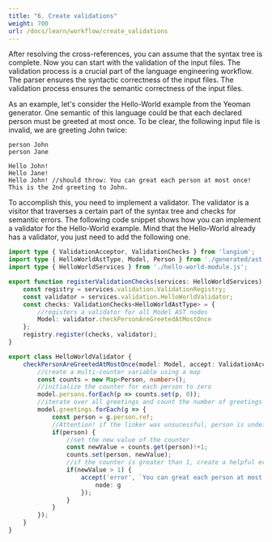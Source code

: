 ```yaml
---
title: "6. Create validations"
weight: 700
url: /docs/learn/workflow/create_validations
---
```


After resolving the cross-references, you can assume that the syntax tree is complete. Now you can start with the validation of the input files. The validation process is a crucial part of the language engineering workflow. The parser ensures the syntactic correctness of the input files. The validation process ensures the semantic correctness of the input files.

As an example, let's consider the Hello-World example from the Yeoman generator. One semantic of this language could be that each declared person must be greeted at most once. To be clear, the following input file is invalid, we are greeting John twice:

```text
person John
person Jane

Hello John!
Hello Jane!
Hello John! //should throw: You can great each person at most once! This is the 2nd greeting to John.
```

To accomplish this, you need to implement a validator. The validator is a visitor that traverses a certain part of the syntax tree and checks for semantic errors. The following code snippet shows how you can implement a validator for the Hello-World example. Mind that the Hello-World already has a validator, you just need to add the following one.

```ts
import type { ValidationAcceptor, ValidationChecks } from 'langium';
import type { HelloWorldAstType, Model, Person } from './generated/ast.js';
import type { HelloWorldServices } from './hello-world-module.js';

export function registerValidationChecks(services: HelloWorldServices) {
    const registry = services.validation.ValidationRegistry;
    const validator = services.validation.HelloWorldValidator;
    const checks: ValidationChecks<HelloWorldAstType> = {
        //registers a validator for all Model AST nodes
        Model: validator.checkPersonAreGreetedAtMostOnce
    };
    registry.register(checks, validator);
}

export class HelloWorldValidator {
    checkPersonAreGreetedAtMostOnce(model: Model, accept: ValidationAcceptor): void {
        //create a multi-counter variable using a map
        const counts = new Map<Person, number>();
        //initialize the counter for each person to zero
        model.persons.forEach(p => counts.set(p, 0));
        //iterate over all greetings and count the number of greetings for each person
        model.greetings.forEach(g => {
            const person = g.person.ref;
            //Attention! if the linker was unsucessful, person is undefined
            if(person) {
                //set the new value of the counter
                const newValue = counts.get(person)!+1;
                counts.set(person, newValue);
                //if the counter is greater than 1, create a helpful error
                if(newValue > 1) {
                    accept('error', `You can great each person at most once! This is the ${newValue}${newValue==2?'nd':'th'} greeting to ${person.name}.`, {
                        node: g
                    });
                }
            }
        });
    }
}
```
